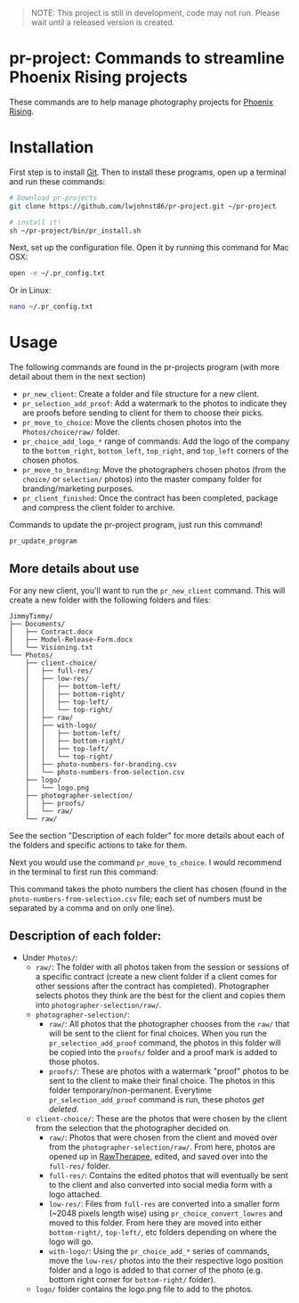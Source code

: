 
> NOTE: This project is still in development, code may not run. Please wait until a released version is created.

# pr-project: Commands to streamline Phoenix Rising projects

These commands are to help manage photography projects for [Phoenix Rising](http://www.sheisphoenixrising.com/).

# Installation

First step is to install [Git](https://git-scm.com/downloads). Then to install
these programs, open up a terminal and run these commands:

```bash
# Download pr-projects
git clone https://github.com/lwjohnst86/pr-project.git ~/pr-project 

# install it!
sh ~/pr-project/bin/pr_install.sh
```

Next, set up the configuration file. Open it by running this command for Mac OSX:

```bash
open -e ~/.pr_config.txt
```

Or in Linux:

```bash
nano ~/.pr_config.txt
```

# Usage

The following commands are found in the pr-projects program (with more detail 
about them in the next section)

- `pr_new_client`: Create a folder and file structure for a new client.
- `pr_selection_add_proof`: Add a watermark to the photos to indicate they are
proofs before sending to client for them to choose their picks.
- `pr_move_to_choice`: Move the clients chosen photos into the `Photos/choice/raw/` folder.
- `pr_choice_add_logo_*` range of commands: Add the logo of the company to the
`bottom_right`, `bottom_left`, `top_right`, and `top_left` corners of the chosen
photos.
- `pr_move_to_branding`: Move the photographers chosen photos (from the
`choice/` or `selection/` photos) into the master company folder for
branding/marketing purposes. <!-- TODO confirm this -->
- `pr_client_finished`: Once the contract has been completed, package and
compress the client folder to archive.

Commands to update the pr-project program, just run this command!

```bash
pr_update_program
```

## More details about use

For any new client, you'll want to run the `pr_new_client` command. This will 
create a new folder with the following folders and files:

```
JimmyTimmy/
├── Documents/
│   ├── Contract.docx
│   ├── Model-Release-Form.docx
│   └── Visioning.txt
└── Photos/
    ├── client-choice/
    │   ├── full-res/
    │   ├── low-res/
    │   │   ├── bottom-left/
    │   │   ├── bottom-right/
    │   │   ├── top-left/
    │   │   └── top-right/
    │   ├── raw/
    │   ├── with-logo/
    │   │   ├── bottom-left/
    │   │   ├── bottom-right/
    │   │   ├── top-left/
    │   │   └── top-right/
    │   ├── photo-numbers-for-branding.csv
    │   └── photo-numbers-from-selection.csv
    ├── logo/
    │   └── logo.png
    ├── photographer-selection/
    │   ├── proofs/
    │   └── raw/
    └── raw/

```
<!-- use: tree filepath/ -avFn --dirsfirst > file_structure.txt -->

See the section "Description of each folder" for more details about each of the
folders and specific actions to take for them.

Next you would use the command `pr_move_to_choice`. I would recommend in the
terminal to first run this command:

This command takes the photo numbers the client has chosen (found in the
`photo-numbers-from-selection.csv` file; each set of numbers must be separated
by a comma and on only one line).

## Description of each folder:

- Under `Photos/`:
    - `raw/`: The folder with all photos taken from the session or sessions of a
    specific contract (create a new client folder if a client comes for other
    sessions after the contract has completed). Photographer selects photos
    they think are the best for the client and copies them into
    `photographer-selection/raw/`.
    - `photographer-selection/`:
        - `raw/`: All photos that the photographer chooses from the `raw/`
        that will be sent to the client for final choices. When you run the
        `pr_selection_add_proof` command, the photos in this folder will be
        copied into the `proofs/` folder and a proof mark is added to those
        photos.
        - `proofs/`: These are photos with a watermark "proof" photos to be sent
        to the client to make their final choice. The photos in this folder
        temporary/non-permanent. Everytime `pr_selection_add_proof` command is
        run, these photos *get deleted*.
    - `client-choice/`: These are the photos that were chosen by the client from
    the selection that the photographer decided on.
        - `raw/`: Photos that were chosen from the client and moved over from
        the `photographer-selection/raw/`. From here, photos are opened up in
        [RawTherapee](http://rawtherapee.com/), edited, and saved over into the
        `full-res/` folder.
        - `full-res/`: Contains the edited photos that will eventually be sent
        to the client and also converted into social media form with a logo
        attached.
        - `low-res/`: Files from `full-res` are converted into a smaller form
        (~2048 pixels length wise) using `pr_choice_convert_lowres` and moved to
        this folder. From here they are moved into either `bottom-right/`,
        `top-left/`, etc folders depending on where the logo will go.
        - `with-logo/`: Using the `pr_choice_add_*` series of commands, move the
        `low-res/` photos into the their respective logo position folder and a
        logo is added to that corner of the photo (e.g. bottom right corner for
        `bottom-right/` folder).
    - `logo/` folder contains the logo.png file to add to the photos.

